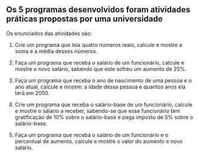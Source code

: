 ## Os 5 programas desenvolvidos foram atividades práticas propostas por uma universidade

Os enunciados das atividades são:

1. Crie um programa que leia quatro números reais, calcule e mostre a soma e a média desses números.

2. Faça um programa que receba o salário de um funcionário, calcule e mostre o novo salário, sabendo que este sofreu um aumento de 25%.

3. Faça um programa que receba o ano de nascimento de uma pessoa e o ano atual, calcule e mostre: a idade dessa pessoa e quantos anos ela terá em 2050.

4. Crie um programa que receba o salário-base de um funcionário, calcule e mostre o sálario a receber, sabendo-se que esse funcionário tem gratificação de 10% sobre o salário-base e paga imposto de 5% sobre o salário-base.

5. Faça um programa que receba o salário de um funcionário e o percentual de aumento, calcule e mostre o valor do aumento e novo salário.
